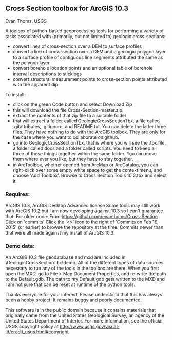 ## Cross Section toolbox for ArcGIS 10.3

Evan Thoms, USGS

A toolbox of python-based geoprocessing tools for performing a variety of tasks associated with (primarily, but not limited to) geologic cross-sections:

- convert lines of cross-section over a DEM to surface profiles
- convert a line of cross-section over a DEM and a geologic polygon layer to a surface profile of contiguous line segments attributed the same as the polygon layer
- convert borehole location points and an optional table of borehole interval descriptions to sticklogs
- convert structural measurement points to cross-section points attributed with the apparent dip

To install:
- click on the green Code button and select Download Zip
- this will download the file Cross-Section-master.zip.
- extract the contents of that zip file to a suitable folder
- that will extract a folder called GeologicCrossSectionTbx, a file called .gitattributes, .gitignore, and README.txt. You can delete the latter three files. They have nothing to do with the ArcGIS toolbox. They are only for the case where you want to collaborate on github.
- go into GeologicCrossSectionTbx, that is where you will see the .tbx file, a folder called docs and a folder called scripts. You need to keep all three of these things together within the same folder. You can move them where ever you like, but they have to stay together. 
- in ArcToolbox, whether opened from ArcMap or ArcCatalog, you can right-click over some empty white space to get the context menu, and choose 'Add Toolbox'. Browse to Cross Section Tools 10.2.tbx and select it.

### Requires:
ArcGIS 10.3, ArcGIS Desktop Advanced license
Some tools may still work with ArcGIS 10.2 but I am now developing against 10.3 so I can't guarantee that. 
For older code:
From https://github.com/evanthoms/Cross-Section
Click on 'commits'
Click the '<>' icon to the right of 'Commits on Feb 16, 2015' (or earlier) to browse the repository at the time. Commits newer than that were all made against my install of ArcGIS 10.3

### Demo data:
An ArcGIS 10.3 file geodatabase and mxd are included in \GeologicCrossSectionTbx\demo. All of the different types of data sources necessary to run any of the tools in the toolbox are there. When you first open the MXD, go to File > Map Document Properties, and re-write the path to the Default.gdb. The path to my Default.gdb gets written to the MXD and I am not sure that can be reset at runtime of the python tools.

Thanks everyone for your interest. Please understand that this has always been a hobby project. It remains buggy and poorly documented.

This software is in the public domain because it contains materials that originally came from the United States Geological Survey, an agency of the United States Department of Interior. For more information, see the official USGS copyright policy at http://www.usgs.gov/visual-id/credit_usgs.html#copyright
